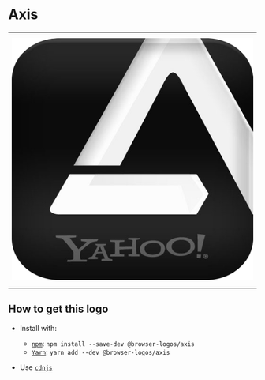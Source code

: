 # Axis

<table>
    <tbody>
        <tr>
            <td height="512px" width="512px">
                <a href="./"><img width="500px" src="axis_512x512.png" alt="Axis browser logo"></a>
            </td>
        <tr>
    </tbody>
</table>


## How to get this logo

* Install with:

  * [`npm`](https://www.npmjs.com/): `npm install --save-dev @browser-logos/axis`
  * [`Yarn`](https://yarnpkg.com/): `yarn add --dev @browser-logos/axis`

* Use [`cdnjs`](https://cdnjs.com/libraries/browser-logos)
